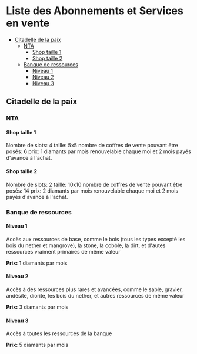 # Liste des Abonnements et Services en vente

- [Citadelle de la paix](#citadelle-de-la-paix)
  - [NTA](#nta)
    - [Shop taille 1](#shop-taille-1)
    - [Shop taille 2](#shop-taille-2)
  - [Banque de ressources](#banque-de-ressources)
    - [Niveau 1](#niveau-1)
    - [Niveau 2](#niveau-2)
    - [Niveau 3](#niveau-3)

## Citadelle de la paix

### NTA

#### Shop taille 1

Nombre de slots: 4
taille: 5x5
nombre de coffres de vente pouvant être posés: 6
prix: 1 diamants par mois renouvelable chaque moi et 2 mois payés d'avance à l'achat.

#### Shop taille 2

Nombre de slots: 2
taille: 10x10
nombre de coffres de vente pouvant être posés: 14
prix: 2 diamants par mois renouvelable chaque moi et 2 mois payés d'avance à l'achat.

### Banque de ressources

#### Niveau 1

Accès aux ressources de base, comme le bois (tous les types excepté les bois du nether et mangrove), la stone, la cobble, la dirt, et d'autes ressources vraiment primaires de même valeur

**Prix:** 1 diamants par mois

#### Niveau 2

Accès à des ressources plus rares et avancées, comme le sable, gravier, andésite, diorite, les bois du nether, et autres ressources de même valeur

**Prix:** 3 diamants par mois

#### Niveau 3

Accès à toutes les ressources de la banque

**Prix:** 5 diamants par mois
